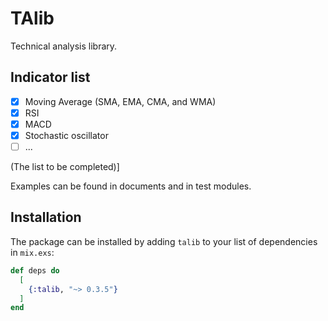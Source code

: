# TAlib

Technical analysis library.

## Indicator list
- [x] Moving Average (SMA, EMA, CMA, and WMA)
- [x] RSI
- [x] MACD
- [x] Stochastic oscillator
- [ ] ...

(The list to be completed)]

Examples can be found in documents and in test modules.

## Installation

The package can be installed
by adding `talib` to your list of dependencies in `mix.exs`:

```elixir
def deps do
  [
    {:talib, "~> 0.3.5"}
  ]
end
```


